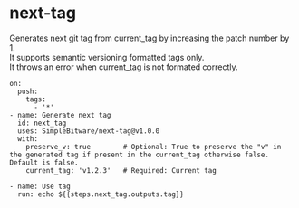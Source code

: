 # next-tag
Generates next git tag from current_tag by increasing the patch number by 1. <br/>
It supports semantic versioning formatted tags only. <br/>
It throws an error when current_tag is not formated correctly. <br/>

```
on:
  push:
    tags:
      - '*'
- name: Generate next tag
  id: next_tag
  uses: SimpleBitware/next-tag@v1.0.0
  with:
    preserve_v: true        # Optional: True to preserve the "v" in the generated tag if present in the current_tag otherwise false. Default is false.
    current_tag: 'v1.2.3'   # Required: Current tag

- name: Use tag
  run: echo ${{steps.next_tag.outputs.tag}}
```
